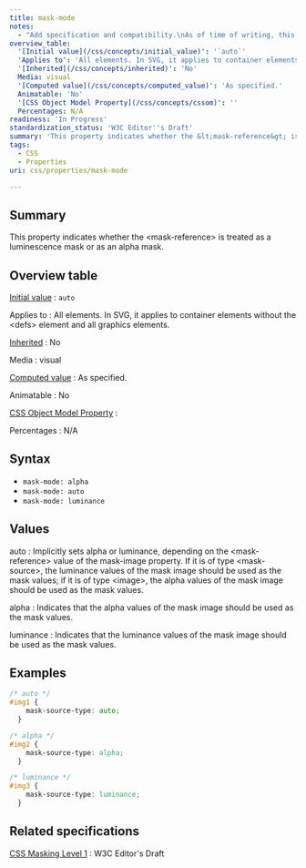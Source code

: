 ```yaml
---
title: mask-mode
notes:
  - "Add specification and compatibility.\nAs of time of writing, this property is not yet implemented in most browsers."
overview_table:
  '[Initial value](/css/concepts/initial_value)': '`auto`'
  'Applies to': 'All elements. In SVG, it applies to container elements without the \<defs\> element and all graphics elements.'
  '[Inherited](/css/concepts/inherited)': 'No'
  Media: visual
  '[Computed value](/css/concepts/computed_value)': 'As specified.'
  Animatable: 'No'
  '[CSS Object Model Property](/css/concepts/cssom)': ''
  Percentages: N/A
readiness: 'In Progress'
standardization_status: 'W3C Editor''s Draft'
summary: 'This property indicates whether the &lt;mask-reference&gt; is treated as a luminescence mask or as an alpha mask.'
tags:
  - CSS
  - Properties
uri: css/properties/mask-mode

---
```

## Summary

This property indicates whether the &lt;mask-reference&gt; is treated as a luminescence mask or as an alpha mask.

## Overview table

[Initial value](/css/concepts/initial_value)
:   `auto`

Applies to
:   All elements. In SVG, it applies to container elements without the \<defs\> element and all graphics elements.

[Inherited](/css/concepts/inherited)
:   No

Media
:   visual

[Computed value](/css/concepts/computed_value)
:   As specified.

Animatable
:   No

[CSS Object Model Property](/css/concepts/cssom)
:

Percentages
:   N/A

## Syntax

-   `mask-mode: alpha`
-   `mask-mode: auto`
-   `mask-mode: luminance`

## Values

auto
:   Implicitly sets alpha or luminance, depending on the \<mask-reference\> value of the mask-image property. If it is of type \<mask-source\>, the luminance values of the mask image should be used as the mask values; if it is of type \<image\>, the alpha values of the mask image should be used as the mask values.

alpha
:   Indicates that the alpha values of the mask image should be used as the mask values.

luminance
:   Indicates that the luminance values of the mask image should be used as the mask values.

## Examples

``` css
/* auto */
#img1 {
    mask-source-type: auto;
  }

/* alpha */
#img2 {
    mask-source-type: alpha;
  }

/* luminance */
#img3 {
    mask-source-type: luminance;
  }
```

## Related specifications

[CSS Masking Level 1](https://dvcs.w3.org/hg/FXTF/raw-file/default/masking/index.html)
:   W3C Editor's Draft
